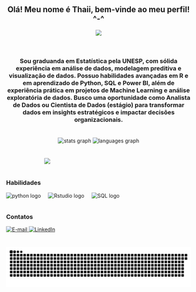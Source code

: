 <h2 align="center">Olá! Meu nome é Thaii, bem-vinde ao meu perfil! ^-^ </h2>

<div align="center">
  <img src="https://user-images.githubusercontent.com/74038190/225813708-98b745f2-7d22-48cf-9150-083f1b00d6c9.gif" width="500">
  <br><br>
</div>

#

<h3 align="center">
  Sou graduanda em Estatística pela UNESP, com sólida experiência em análise de dados, modelagem preditiva e
visualização de dados. Possuo habilidades avançadas em R e em aprendizado de Python, SQL e Power BI,
além de experiência prática em projetos de Machine Learning e análise exploratória de dados. Busco uma
oportunidade como Analista de Dados ou Cientista de Dados (estágio) para transformar dados em insights
estratégicos e impactar decisões organizacionais.
</h3>

#

<div align="center">
  <img src="https://github-readme-stats.vercel.app/api?username=ThaiiCeu&theme=radical&show_icons=true&local=en&count_private=true&include_all_commits=true&disable_animations=false&cache_seconds=1800" height="150" alt="stats graph"  />
  <img src="https://github-readme-stats.vercel.app/api/top-langs?username=ThaiiCeu&local=en&theme=radical&layout=compact&disable_animations=false&cache_seconds=1800" height="150" alt="languages graph"  />
</div>


#

<img align="right" src="https://user-images.githubusercontent.com/74038190/221352975-94759904-aa4c-4032-a8ab-b546efb9c478.gif" width="400">
<br><br>


<h3 align="left">Habilidades</h3>
<div align="left">
  <img src="https://cdn.jsdelivr.net/gh/devicons/devicon/icons/python/python-original.svg" height="30" alt="python logo"  />
  <img width="12" />
  <img src="https://cdn.jsdelivr.net/gh/devicons/devicon/icons/rstudio/rstudio-original.svg" height="30" alt="Rstudio logo" />
  <img width="12" />
  <img src="https://cdn.jsdelivr.net/gh/devicons/devicon/icons/mysql/mysql-original.svg" height="30" alt="SQL logo" />
</div>

#

<h3 align="left">Contatos</h3>
<div align="left">
  <a href="mailto:thaii.ceu@unesp.br">
    <img src="https://img.shields.io/badge/-Email-000?style=for-the-badge&logo=microsoft-outlook&logoColor=FF00F6&color=FFF" alt="E-mail">
  </a>
  <a href="https://www.linkedin.com/in/thaii-c%C3%A9u-%F0%9F%8F%B3%EF%B8%8F%E2%80%8D%E2%9A%A7%EF%B8%8F-9a9374184/">
    <img src="https://img.shields.io/badge/-LinkedIn-000?style=for-the-badge&logo=linkedin&logoColor=FF00F6&color=FFF" alt="LinkedIn">
  </a>
</div>

#

<picture align="center">
  <source media="(prefers-color-scheme: dark)" srcset="https://raw.githubusercontent.com/ThaiiCeu/ThaiiCeu/output/github-contribution-grid-snake-dark.svg">
  <source media="(prefers-color-scheme: light)" srcset="https://raw.githubusercontent.com/ThaiiCeu/ThaiiCeu/output/github-contribution-grid-snake-dark.svg">
  <img align="center" alt="github contribution grid snake animation" src="https://raw.githubusercontent.com/ThaiiCeu/ThaiiCeu/output/github-contribution-grid-snake.svg">
</picture>
